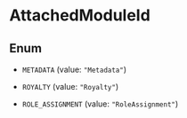 

# AttachedModuleId

## Enum


* `METADATA` (value: `"Metadata"`)

* `ROYALTY` (value: `"Royalty"`)

* `ROLE_ASSIGNMENT` (value: `"RoleAssignment"`)



